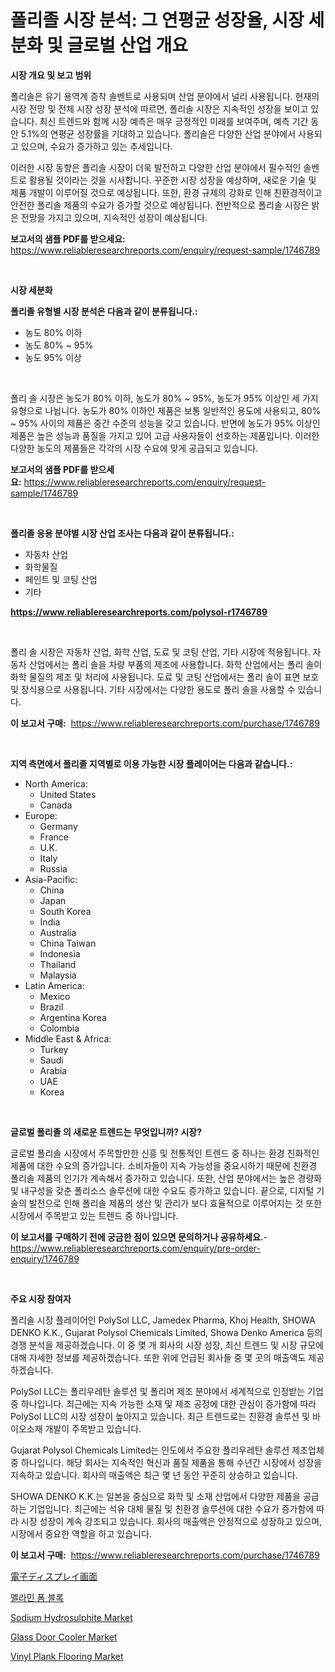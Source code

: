 <p><h1>폴리졸 시장 분석: 그 연평균 성장율, 시장 세분화 및 글로벌 산업 개요</h1></p><p><strong>시장 개요 및 보고 범위</strong></p>
<p><p>폴리솔은 유기 용역계 증착 솔벤트로 사용되며 산업 분야에서 널리 사용됩니다. 현재의 시장 전망 및 전체 시장 성장 분석에 따르면, 폴리솔 시장은 지속적인 성장을 보이고 있습니다. 최신 트렌드와 함께 시장 예측은 매우 긍정적인 미래를 보여주며, 예측 기간 동안 5.1%의 연평균 성장률을 기대하고 있습니다. 폴리솔은 다양한 산업 분야에서 사용되고 있으며, 수요가 증가하고 있는 추세입니다. </p><p>이러한 시장 동향은 폴리솔 시장이 더욱 발전하고 다양한 산업 분야에서 필수적인 솔벤트로 활용될 것이라는 것을 시사합니다. 꾸준한 시장 성장을 예상하며, 새로운 기술 및 제품 개발이 이루어질 것으로 예상됩니다. 또한, 환경 규제의 강화로 인해 친환경적이고 안전한 폴리솔 제품의 수요가 증가할 것으로 예상됩니다. 전반적으로 폴리솔 시장은 밝은 전망을 가지고 있으며, 지속적인 성장이 예상됩니다.</p></p>
<p><strong>보고서의 샘플 PDF를 받으세요:</strong> <a href="https://www.reliableresearchreports.com/enquiry/request-sample/1746789">https://www.reliableresearchreports.com/enquiry/request-sample/1746789</a></p>
<p>&nbsp;</p>
<p><strong>시장 세분화</strong></p>
<p><strong>폴리졸 유형별 시장 분석은 다음과 같이 분류됩니다.:</strong></p>
<p><ul><li>농도 80% 이하</li><li>농도 80% ~ 95%</li><li>농도 95% 이상</li></ul></p>
<p>&nbsp;</p>
<p><p>폴리 솔 시장은 농도가 80% 이하, 농도가 80% ~ 95%, 농도가 95% 이상인 세 가지 유형으로 나뉩니다. 농도가 80% 이하인 제품은 보통 일반적인 용도에 사용되고, 80% ~ 95% 사이의 제품은 중간 수준의 성능을 갖고 있습니다. 반면에 농도가 95% 이상인 제품은 높은 성능과 품질을 가지고 있어 고급 사용자들이 선호하는 제품입니다. 이러한 다양한 농도의 제품들은 각각의 시장 수요에 맞게 공급되고 있습니다.</p></p>
<p><strong>보고서의 샘플 PDF를 받으세요:</strong>&nbsp;<a href="https://www.reliableresearchreports.com/enquiry/request-sample/1746789">https://www.reliableresearchreports.com/enquiry/request-sample/1746789</a></p>
<p>&nbsp;</p>
<p><strong> 폴리졸 응용 분야별 시장 산업 조사는 다음과 같이 분류됩니다.:</strong></p>
<p><ul><li>자동차 산업</li><li>화학물질</li><li>페인트 및 코팅 산업</li><li>기타</li></ul></p>
<p><strong><a href="https://www.reliableresearchreports.com/polysol-r1746789">https://www.reliableresearchreports.com/polysol-r1746789</a></strong></p>
<p>&nbsp;</p>
<p><p>폴리 솔 시장은 자동차 산업, 화학 산업, 도료 및 코팅 산업, 기타 시장에 적용됩니다. 자동차 산업에서는 폴리 솔을 차량 부품의 제조에 사용합니다. 화학 산업에서는 폴리 솔이 화학 물질의 제조 및 처리에 사용됩니다. 도료 및 코팅 산업에서는 폴리 솔이 표면 보호 및 장식용으로 사용됩니다. 기타 시장에서는 다양한 용도로 폴리 솔을 사용할 수 있습니다.</p></p>
<p><strong>이 보고서 구매:</strong>&nbsp; <a href="https://www.reliableresearchreports.com/purchase/1746789">https://www.reliableresearchreports.com/purchase/1746789</a></p>
<p>&nbsp;</p>
<p><strong>지역 측면에서 폴리졸 지역별로 이용 가능한 시장 플레이어는 다음과 같습니다.:</strong></p>
<p><ul>
    <li>
        North America:
        <ul>
            <li>United States</li>
            <li>Canada</li>
        </ul>
    </li>
    <li>
        Europe:
        <ul>
            <li>Germany</li>
            <li>France</li>
            <li>U.K.</li>
            <li>Italy</li>
            <li>Russia</li>
        </ul>
    </li>
    <li>
        Asia-Pacific:
        <ul>
            <li>China</li>
            <li>Japan</li>
            <li>South Korea</li>
            <li>India</li>
            <li>Australia</li>
            <li>China Taiwan</li>
            <li>Indonesia</li>
            <li>Thailand</li>
            <li>Malaysia</li>
        </ul>
    </li>
    <li>
        Latin America:
        <ul>
            <li>Mexico</li>
            <li>Brazil</li>
            <li>Argentina Korea</li>
            <li>Colombia</li>
        </ul>
    </li>
    <li>
        Middle East & Africa:
        <ul>
            <li>Turkey</li>
            <li>Saudi</li>
            <li>Arabia</li>
            <li>UAE</li>
            <li>Korea</li>
        </ul>
    </li>
    </ul></p>
<p>&nbsp;</p>
<p><strong>글로벌 폴리졸 의 새로운 트렌드는 무엇입니까? 시장?</strong></p>
<p><p>글로벌 폴리솔 시장에서 주목할만한 신흥 및 전통적인 트렌드 중 하나는 환경 친화적인 제품에 대한 수요의 증가입니다. 소비자들이 지속 가능성을 중요시하기 때문에 친환경 폴리솔 제품의 인기가 계속해서 증가하고 있습니다. 또한, 산업 분야에서는 높은 경량화 및 내구성을 갖춘 폴리소스 솔루션에 대한 수요도 증가하고 있습니다. 끝으로, 디지털 기술의 발전으로 인해 폴리솔 제품의 생산 및 관리가 보다 효율적으로 이루어지는 것 또한 시장에서 주목받고 있는 트렌드 중 하나입니다.</p></p>
<p><strong>이 보고서를 구매하기 전에 궁금한 점이 있으면 문의하거나 공유하세요.</strong>- <a href="https://www.reliableresearchreports.com/enquiry/pre-order-enquiry/1746789">https://www.reliableresearchreports.com/enquiry/pre-order-enquiry/1746789</a></p>
<p>&nbsp;</p>
<p><strong>주요 시장 참여자</strong></p>
<p><p>폴리솔 시장 플레이어인 PolySol LLC, Jamedex Pharma, Khoj Health, SHOWA DENKO K.K., Gujarat Polysol Chemicals Limited, Showa Denko America 등의 경쟁 분석을 제공하겠습니다. 이 중 몇 개 회사의 시장 성장, 최신 트렌드 및 시장 규모에 대해 자세한 정보를 제공하겠습니다. 또한 위에 언급된 회사들 중 몇 곳의 매출액도 제공하겠습니다.</p><p>PolySol LLC는 폴리우레탄 솔루션 및 폴리머 제조 분야에서 세계적으로 인정받는 기업 중 하나입니다. 최근에는 지속 가능한 소재 및 제조 공정에 대한 관심이 증가함에 따라 PolySol LLC의 시장 성장이 높아지고 있습니다. 최근 트렌드로는 친환경 솔루션 및 바이오소재 개발이 주목받고 있습니다.</p><p>Gujarat Polysol Chemicals Limited는 인도에서 주요한 폴리우레탄 솔루션 제조업체 중 하나입니다. 해당 회사는 지속적인 혁신과 품질 제품을 통해 수년간 시장에서 성장을 지속하고 있습니다. 회사의 매출액은 최근 몇 년 동안 꾸준히 상승하고 있습니다.</p><p>SHOWA DENKO K.K.는 일본을 중심으로 화학 및 소재 산업에서 다양한 제품을 공급하는 기업입니다. 최근에는 석유 대체 물질 및 친환경 솔루션에 대한 수요가 증가함에 따라 시장 성장이 계속 강조되고 있습니다. 회사의 매출액은 안정적으로 성장하고 있으며, 시장에서 중요한 역할을 하고 있습니다.</p></p>
<p><strong>이 보고서 구매:</strong>&nbsp;&nbsp;<a href="https://www.reliableresearchreports.com/purchase/1746789">https://www.reliableresearchreports.com/purchase/1746789</a></p>
<p><p><a href="https://medium.com/@alliegrater55/%E9%9B%BB%E5%AD%90%E3%83%87%E3%82%A3%E3%82%B9%E3%83%97%E3%83%AC%E3%82%A4%E5%B8%82%E5%A0%B4%E3%81%AE%E5%88%86%E6%9E%90-%E3%82%B0%E3%83%AD%E3%83%BC%E3%83%90%E3%83%AB%E7%94%A3%E6%A5%AD%E3%81%AE%E5%B1%95%E6%9C%9B%E3%81%A8%E4%BA%88%E6%B8%AC-2024%E5%B9%B4%E3%81%8B%E3%82%892031%E5%B9%B4-d03fefeb4d9e">電子ディスプレイ画面</a></p><p><a href="https://github.com/bunxhcci35271755/Market-Research-Report-List-1/blob/main/510708024944.md">멜라민 폼 블록</a></p><p><a href="https://issuu.com/reportprime-2/docs/sodium-hydrosulphite-market-size-2030.pptx">Sodium Hydrosulphite Market</a></p><p><a href="https://github.com/derrinmiltonellis35gcl/Market-Research-Report-List-2/blob/main/glass-door-cooler-market.md">Glass Door Cooler Market</a></p><p><a href="https://issuu.com/reportprime-2/docs/vinyl-plank-flooring-market-size-2030.pptx">Vinyl Plank Flooring Market</a></p></p>